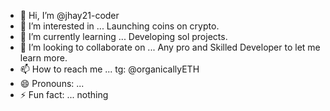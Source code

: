- 👋 Hi, I’m @jhay21-coder
- 👀 I’m interested in ... Launching coins on crypto.  
- 🌱 I’m currently learning ... Developing sol projects.
- 💞️ I’m looking to collaborate on ... Any pro and Skilled Developer to let me learn more.
- 📫 How to reach me ... tg: @organicallyETH
- 😄 Pronouns: ...
- ⚡ Fun fact: ... nothing

<!---
jhay21-coder/jhay21-coder is a ✨ special ✨ repository because its `README.md` (this file) appears on your GitHub profile.
You can click the Preview link to take a look at your changes.
--->
